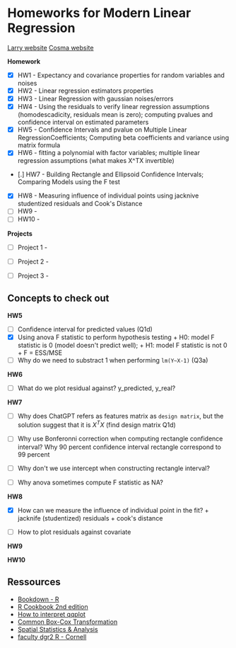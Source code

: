 # Homeworks for Modern Linear Regression

[Larry website](https://www.stat.cmu.edu/~larry/=stat401/)
[Cosma website](https://www.stat.cmu.edu/~cshalizi/mreg/15/)

**Homework**

- [X] HW1 - Expectancy and covariance properties for random variables and noises
- [X] HW2 - Linear regression estimators properties
- [X] HW3 - Linear Regression with gaussian noises/errors
- [X] HW4 - Using the residuals to verify linear regression assumptions (homodescadicity, residuals mean is zero); computing pvalues and confidence interval on estimated parameters
- [X] HW5 - Confidence Intervals and pvalue on Multiple Linear RegressionCoefficients; Computing beta coefficients and variance using matrix formula
- [X] HW6 - fitting a polynomial with factor variables; multiple linear regression assumptions (what makes X^TX invertible)
- [.] HW7 - Building Rectangle and Ellipsoid Confidence Intervals; Comparing Models using the F test
- [X] HW8 - Measuring influence of individual points using jacknive studentized 
      residuals and Cook's Distance
- [ ] HW9 - 
- [ ] HW10 - 

**Projects**

- [ ] Project 1 - 
- [ ] Project 2 - 
- [ ] Project 3 - 


## Concepts to check out

**HW5**

- [ ] Confidence interval for predicted values (Q1d)
- [X] Using anova F statistic to perform hypothesis testing 
      + H0: model F statistic is 0 (model doesn't predict well);
      + H1: model F statistic is not 0
      + F = ESS/MSE
- [ ] Why do we need to substract 1 when performing `lm(Y~X-1)` (Q3a)

**HW6**

- [ ] What do we plot residual against? y_predicted, y_real?

**HW7**

- [ ] Why does ChatGPT refers as features matrix as `design matrix`, but the solution suggest that it is $X^TX$ (find design matrix Q1d)
- [ ] Why use Bonferonni correction when computing rectangle 
      confidence interval? Why 90 percent confidence interval rectangle correspond 
      to 99 percent 
- [ ] Why don't we use intercept when constructing rectangle interval?
- [ ] Why anova sometimes compute F statistic as NA?


**HW8**

- [X] How can we measure the influence of individual point in the fit? 
      + jacknife (studentized) residuals 
      + cook's distance
- [ ] How to plot residuals against covariate


**HW9**



**HW10**


## Ressources

- [Bookdown - R](https://bookdown.org/dli/rguide/inference-on-two-independent-sample-means.html#one-sided-hypothesis-test-1)
- [R Cookbook 2nd edition](https://rc2e.com/)
- [How to interpret qqplot](https://stats.stackexchange.com/questions/101274/how-to-interpret-a-qq-plot)
- [Common Box-Cox Transformation](https://sixsigmastudyguide.com/box-cox-transformation/)
- [Spatial Statistics & Analysis](https://www.css.cornell.edu/faculty/dgr2/ref/index.html)
- [faculty dgr2 R - Cornell](https://www.css.cornell.edu/faculty/dgr2/_static/files/R_html/)
